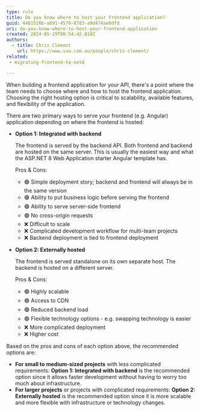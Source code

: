 ```yaml
---
type: rule
title: Do you know where to host your Frontend application?
guid: 4481526b-a691-4570-87d3-a9d474ae0dfd
uri: do-you-know-where-to-host-your-frontend-application
created: 2024-05-29T00:54:42.810Z
authors:
  - title: Chris Clement
    url: https://www.ssw.com.au/people/chris-clement/
related: 
 - migrating-frontend-to-net8

---
```


When building a frontend application for your API, there's a point where the team needs to choose where and how to host the frontend application.
Choosing the right hosting option is critical to scalability, available features, and flexibility of the application.

<!--endintro-->

There are two primary ways to serve your frontend (e.g. Angular) application depending on where the frontend is hosted:

- **Option 1: Integrated with backend** 
    
    The frontend is served by the backend API. Both frontend and backend are hosted on the same server.
    This is usually the easiest way and what the ASP.NET 8 Web Application starter Angular template has.

    Pros & Cons:
    - 🟢 Simple deployment story; backend and frontend will always be in the same version
    - 🟢 Ability to put business logic before serving the frontend
    - 🟢 Ability to serve server-side frontend
    - 🟢 No cross-origin requests
    - ❌ Difficult to scale
    - ❌ Complicated development workflow for multi-team projects
    - ❌ Backend deployment is tied to frontend deployment


- **Option 2: Externally hosted**

    The frontend is served standalone on its own separate host. The backend is hosted on a different server.

    Pros & Cons:
    - 🟢 Highly scalable
    - 🟢 Access to CDN
    - 🟢 Reduced backend load
    - 🟢 Flexible technology options - e.g. swapping technology is easier
    - ❌ More complicated deployment
    - ❌ Higher cost

Based on the pros and cons of each option above, the recommended options are:
- **For small to medium-sized projects** with less complicated requirements: **Option 1: Integrated with backend** is the recommended option since it allows faster development without having to worry too much about infrastructure.
- **For larger projects** or projects with complicated requirements: **Option 2: Externally hosted** is the recommended option since it is more scalable and more flexible with infrastructure or technology changes.

